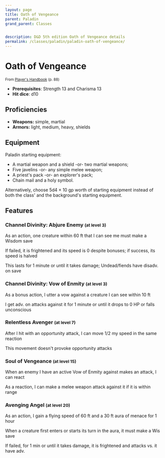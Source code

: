 ```yaml
---
layout: page
title: Oath of Vengeance
parent: Paladin
grand_parent: Classes


description: D&D 5th edition Oath of Vengeance details
permalink: /classes/paladin/paladin-oath-of-vengeance/
---
```


# Oath of Vengeance

<small>From <a target="_blank" href="https://dnd.wizards.com/products/tabletop-games/rpg-products/rpg_playershandbook">Player's Handbook</a> (p. 88)</small>
- **Prerequisites**: Strength 13 and Charisma 13
- **Hit dice**: d10

## Proficiencies

- **Weapons:** simple, martial
- **Armors:** light, medium, heavy, shields

## Equipment


Paladin starting equipment:

- A martial weapon and a shield -or- two martial weapons;
- Five javelins -or- any simple melee weapon;
- A priest's pack -or- an explorer's pack;
- Chain mail and a holy symbol.

Alternatively, choose 5d4 × 10 gp worth of starting equipment instead of both the class' and the background's starting equipment.


## Features

### Channel Divinity: Abjure Enemy <small>(at level 3)</small>


As an action, one creature within 60 ft that I can see me must make a Wisdom save

If failed, it is frightened and its speed is 0 despite bonuses; if success, its speed is halved

This lasts for 1 minute or until it takes damage; Undead/fiends have disadv. on save



### Channel Divinity: Vow of Enmity <small>(at level 3)</small>


As a bonus action, I utter a vow against a creature I can see within 10 ft

I get adv. on attacks against it for 1 minute or until it drops to 0 HP or falls unconscious



### Relentless Avenger <small>(at level 7)</small>


After I hit with an opportunity attack, I can move 1/2 my speed in the same reaction

This movement doesn't provoke opportunity attacks



### Soul of Vengeance <small>(at level 15)</small>


When an enemy I have an active Vow of Enmity against makes an attack, I can react

As a reaction, I can make a melee weapon attack against it if it is within range



### Avenging Angel <small>(at level 20)</small>


As an action, I gain a flying speed of 60 ft and a 30 ft aura of menace for 1 hour

When a creature first enters or starts its turn in the aura, it must make a Wis save

If failed, for 1 min or until it takes damage, it is frightened and attacks vs. it have adv.


